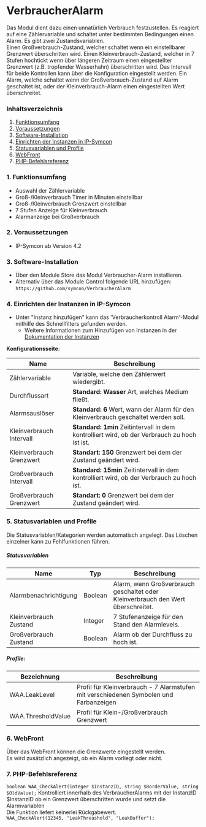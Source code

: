 # VerbraucherAlarm
Das Modul dient dazu einen unnatürlich Verbrauch festzustellen. Es reagiert auf eine Zählervariable und schaltet unter bestimmten Bedingungen einen Alarm.
Es gibt zwei Zustandsvariablen.  
Einen Großverbrauch-Zustand, welcher schaltet wenn ein einstellbarer Grenzwert überschritten wird.
Einen Kleinverbrauch-Zustand, welcher in 7 Stufen hochtickt wenn über längeren Zeitraum einen eingestellter Grenzwert (z.B. tropfender Wasserhahn) überschritten wird.
Das Intervall für beide Kontrollen kann über die Konfiguration eingestellt werden.
Ein Alarm, welche schaltet wenn der Großverbrauch-Zustand auf Alarm geschaltet ist, oder der Kleinverbrauch-Alarm einen eingestellten Wert überschreitet. 

### Inhaltsverzeichnis

1. [Funktionsumfang](#1-funktionsumfang)
2. [Voraussetzungen](#2-voraussetzungen)
3. [Software-Installation](#3-software-installation)
4. [Einrichten der Instanzen in IP-Symcon](#4-einrichten-der-instanzen-in-ip-symcon)
5. [Statusvariablen und Profile](#5-statusvariablen-und-profile)
6. [WebFront](#6-webfront)
7. [PHP-Befehlsreferenz](#7-php-befehlsreferenz)

### 1. Funktionsumfang

* Auswahl der Zählervariable
* Groß-/Kleinverbrauch Timer in Minuten einstellbar
* Groß-/Kleinverbrauch Grenzwert einstellbar
* 7 Stufen Anzeige für Kleinverbrauch
* Alarmanzeige bei Großverbrauch

### 2. Voraussetzungen

- IP-Symcon ab Version 4.2

### 3. Software-Installation

* Über den Module Store das Modul Verbraucher-Alarm installieren.
* Alternativ über das Module Control folgende URL hinzufügen:
`https://github.com/symcon/VerbraucherAlarm`

### 4. Einrichten der Instanzen in IP-Symcon

- Unter "Instanz hinzufügen" kann das 'Verbraucherkontroll Alarm'-Modul mithilfe des Schnellfilters gefunden werden.
    - Weitere Informationen zum Hinzufügen von Instanzen in der [Dokumentation der Instanzen](https://www.symcon.de/service/dokumentation/konzepte/instanzen/#Instanz_hinzufügen)

__Konfigurationsseite__:

Name                     | Beschreibung
------------------------ | ---------------------------------
Zählervariable           | Variable, welche den Zählerwert wiedergibt.
Durchflussart            | __Standard: Wasser__ Art, welches Medium fließt.
Alarmsauslöser           | __Standard: 6__ Wert, wann der Alarm für den Kleinverbrauch geschaltet werden soll.
Kleinverbrauch Intervall | __Standard: 1min__ Zeitintervall in dem kontrolliert wird, ob der Verbrauch zu hoch ist ist.
Kleinverbrauch Grenzwert | __Standart: 150__ Grenzwert bei dem der Zustand geändert wird.
Großverbrauch Intervall  | __Standard: 15min__ Zeitintervall in dem kontrolliert wird, ob der Verbrauch zu hoch ist.
Großverbrauch Grenzwert  | __Standart: 0__ Grenzwert bei dem der Zustand geändert wird.

### 5. Statusvariablen und Profile

Die Statusvariablen/Kategorien werden automatisch angelegt. Das Löschen einzelner kann zu Fehlfunktionen führen.

##### Statusvariablen

Name                   | Typ     | Beschreibung
---------------------- | ------- | ----------------
Alarmbenachrichtigung  | Boolean | Alarm, wenn Großverbrauch geschaltet oder Kleinverbrauch den Wert überschreitet. 
Kleinverbrauch Zustand | Integer | 7 Stufenanzeige für den Stand den Alarmlevels.
Großverbrauch Zustand  | Boolean | Alarm ob der Durchfluss zu hoch ist. 

##### Profile:

Bezeichnung        | Beschreibung
------------------ | -----------------
WAA.LeakLevel      | Profil für Kleinverbrauch - 7 Alarmstufen mit verschiedenen Symbolen und Farbanzeigen
WAA.ThresholdValue | Profil für Klein-/Großverbrauch Grenzwert

### 6. WebFront

Über das WebFront können die Grenzwerte eingestellt werden.  
Es wird zusätzlich angezeigt, ob ein Alarm vorliegt oder nicht.

### 7. PHP-Befehlsreferenz

`boolean WAA_CheckAlert(integer $InstanzID, string $BorderValue, string $OldValue);`
Kontrolliert innerhalb des VerbraucherAlarms mit der InstanzID $InstanzID ob ein Grenzwert überschritten wurde und setzt die Alarmvariablen  
Die Funktion liefert keinerlei Rückgabewert.  
`WAA_CheckAlert(12345, "LeakThreashold", "LeakBuffer");`
